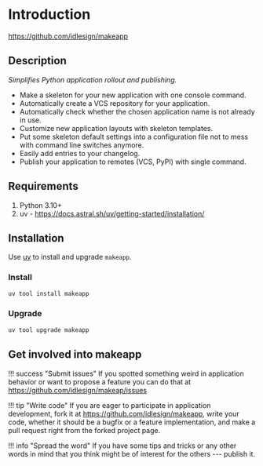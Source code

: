 # Introduction

<https://github.com/idlesign/makeapp>

## Description

*Simplifies Python application rollout and publishing.*

* Make a skeleton for your new application with one console command.
* Automatically create a VCS repository for your application.
* Automatically check whether the chosen application name is not already in use.
* Customize new application layouts with skeleton templates.
* Put some skeleton default settings into a configuration file not to mess with command line switches anymore.
* Easily add entries to your changelog.
* Publish your application to remotes (VCS, PyPI) with single command.


## Requirements

1. Python 3.10+
2. uv - https://docs.astral.sh/uv/getting-started/installation/


## Installation

Use [uv](https://docs.astral.sh/uv/getting-started/installation/) to install and upgrade `makeapp`.

### Install

```bash
uv tool install makeapp
```

### Upgrade

```bash
uv tool upgrade makeapp
```

## Get involved into makeapp

!!! success "Submit issues"
    If you spotted something weird in application behavior or want to propose a feature you can do 
    that at <https://github.com/idlesign/makeap/issues>

!!! tip "Write code"
    If you are eager to participate in application development, 
    fork it at <https://github.com/idlesign/makeapp>, write 
    your code, whether it should be a bugfix or a feature implementation,
    and make a pull request right from the forked project page.

!!! info "Spread the word"
    If you have some tips and tricks or any other words in mind that 
    you think might be of interest for the others --- publish it.

